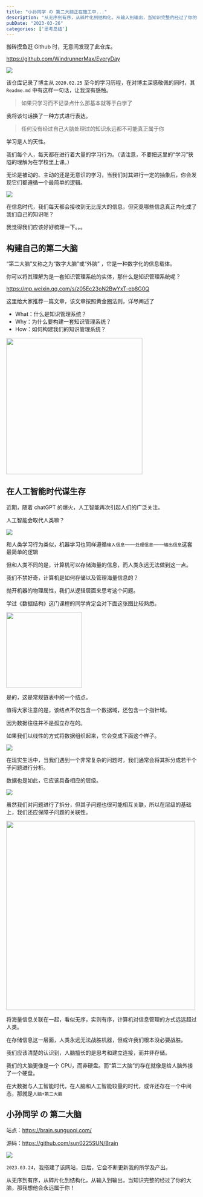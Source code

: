 ```yaml
---
title: "小孙同学 の 第二大脑正在施工中..."
description: "从无序到有序，从碎片化到结构化，从输入到输出，当知识完整的经过了你的大脑，那我想他会永远属于你！"
pubDate: "2023-03-26"
categories: ['思考总结']
---
```


<!-- heroImage: "https://files.sunguoqi.com/images/202311220242432.webp" -->

搬砖摸鱼逛 Github 时，无意间发现了此仓库。

https://github.com/WindrunnerMax/EveryDay

![](https://files.sunguoqi.com/images/202311250059760.webp)

该仓库记录了博主从 `2020.02.25` 至今的学习历程，在对博主深感敬佩的同时，其 `Readme.md` 中有这样一句话，让我深有感触。

> 如果只学习而不记录点什么那基本就等于白学了

我将该句话换了一种方式进行表达。

> 任何没有经过自己大脑处理过的知识永远都不可能真正属于你

学习是人的天性。

我们每个人，每天都在进行着大量的学习行为。（请注意，不要把这里的“学习”狭隘的理解为在学校里上课。）

无论是被动的、主动的还是无意识的学习，当我们对其进行一定的抽象后，你会发现它们都遵循一个最简单的逻辑。

![](https://files.sunguoqi.com/images/202311250100850.webp)

在信息时代，我们每天都会接收到无比庞大的信息，但究竟哪些信息真正内化成了我们自己的知识呢？

我觉得我们应该好好梳理一下。。。

## 构建自己的第二大脑

“第二大脑”又称之为“数字大脑”或“外脑” ，它是一种数字化的信息载体。

你可以将其理解为是一套知识管理系统的实体，那什么是知识管理系统呢？

https://mp.weixin.qq.com/s/z05Ec23oN2BwYxT-eb8G0Q

这里给大家推荐一篇文章，该文章按照黄金圈法则，详尽阐述了

- What：什么是知识管理系统？
- Why：为什么要构建一套知识管理系统？
- How：如何构建我们的知识管理系统？

<img width="360" src="https://files.sunguoqi.com/images/202311250109543.webp" />

## 在人工智能时代谋生存

近期，随着 chatGPT 的爆火，人工智能再次引起人们的广泛关注。

人工智能会取代人类嘛？

![](https://files.sunguoqi.com/images/202311250112211.webp)

和人类学习行为类似，机器学习也同样遵循`输入信息`——`处理信息`——`输出信息`这套最简单的逻辑

但和人类不同的是，计算机可以存储海量的信息，而人类永远无法做到这一点。

我们不禁好奇，计算机是如何存储以及管理海量信息的？

抛开机器的物理属性，我们从逻辑层面来思考这个问题。

学过《数据结构》这门课程的同学肯定会对下面这张图比较熟悉。

<img width="200" src="https://files.sunguoqi.com/images/202311250101788.webp"/>

是的，这是常规链表中的一个结点。

值得大家注意的是，该结点不仅包含一个数据域，还包含一个指针域。

因为数据往往并不是孤立存在的。

如果我们以线性的方式将数据组织起来，它会变成下面这个样子。

![](https://files.sunguoqi.com/images/202311250102444.webp)

在现实生活中，当我们遇到一个非常复杂的问题时，我们通常会将其拆分成若干个子问题进行分析。

数据也是如此，它应该具备相应的层级。

![](https://files.sunguoqi.com/images/202311250109107.webp)

虽然我们对问题进行了拆分，但其子问题也很可能相互关联，所以在层级的基础上，我们还应保障子问题的关联性。

<img width="500" src="https://files.sunguoqi.com/images/202311250113437.webp"/>

将海量信息关联在一起，看似无序，实则有序，计算机对信息管理的方式远远超过人类。

在存储信息这一层面，人类永远无法战胜机器，但或许我们根本没必要战胜。

我们应该清楚的认识到，人脑擅长的是思考和建立连接，而并非存储。

我们的大脑更像是一个 CPU，而非硬盘。而“第二大脑”的存在就像是给人脑外接了一个硬盘。

在大数据与人工智能时代，在人脑和人工智能较量的时代，或许还存在一个中间态，那就是`人脑+第二大脑`

## 小孙同学 の 第二大脑

站点：https://brain.sunguoqi.com/

源码：https://github.com/sun0225SUN/Brain

![](https://files.sunguoqi.com/images/202311250103611.webp)

`2023.03.24`，我搭建了该网站，日后，它会不断更新我的所学及产出。

从无序到有序，从碎片化到结构化，从输入到输出，当知识完整的经过了你的大脑，那我想他会永远属于你！
